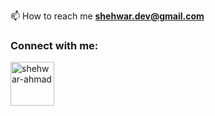 📫 How to reach me **shehwar.dev@gmail.com**

<h3 align="left">Connect with me:</h3>
<p align="left">
<a href="https://linkedin.com/in/shehwar-ahmad" target="blank"><img align="center" src="https://raw.githubusercontent.com/rahuldkjain/github-profile-readme-generator/master/src/images/icons/Social/linked-in-alt.svg" alt="shehwar-ahmad" height="70" width="70" /></a>
</p>
